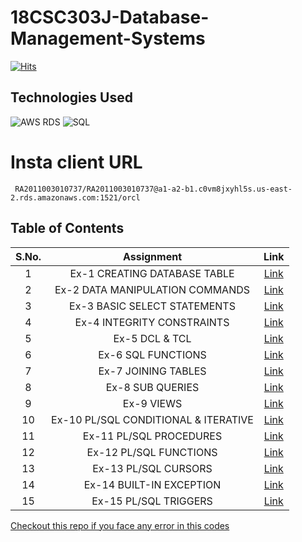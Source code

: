# 18CSC303J-Database-Management-Systems
[![Hits](https://hits.sh/github.com/VikashPR/DBMS.svg?extraCount=2578)](https://hits.sh/github.com/VikashPR/DBMS/)

## Technologies Used
![AWS RDS](https://img.shields.io/badge/Amazon_AWS-FF9900?style=for-the-badge&logo=amazonaws&logoColor=white)
![SQL](https://img.shields.io/badge/MySQL-005C84?style=for-the-badge&logo=mysql&logoColor=white)

# Insta client URL

```
 RA2011003010737/RA2011003010737@a1-a2-b1.c0vm8jxyhl5s.us-east-2.rds.amazonaws.com:1521/orcl
```

## Table of Contents

| S.No. | Assignment | Link |
| :---: | :---: | :---: |
| 1 | Ex-1 CREATING DATABASE TABLE | [Link](./Ex-1.md) |
| 2 | Ex-2 DATA MANIPULATION COMMANDS | [Link](./Ex-2.md) |
| 3 | Ex-3 BASIC SELECT STATEMENTS | [Link](./Ex-3.md) |
| 4 | Ex-4 INTEGRITY CONSTRAINTS | [Link](./Ex-4.md) |
| 5 | Ex-5 DCL & TCL | [Link](./Ex-5.md) |
| 6 | Ex-6 SQL FUNCTIONS | [Link](./Ex-6.md) |
| 7 | Ex-7 JOINING TABLES | [Link](./Ex-7.md) |
| 8 | Ex-8 SUB QUERIES | [Link](./Ex-8.md) |
| 9 | Ex-9 VIEWS | [Link](./Ex-9.md) |
| 10 | Ex-10 PL/SQL CONDITIONAL & ITERATIVE| [Link](./Ex-10.md) |
| 11 | Ex-11 PL/SQL PROCEDURES | [Link](./Ex-11.md) |
| 12 | Ex-12 PL/SQL FUNCTIONS | [Link](./Ex-12.md) |
| 13 | Ex-13 PL/SQL CURSORS | [Link](./Ex-13.md) |
| 14 | Ex-14 BUILT-IN EXCEPTION | [Link](./Ex-14.md) |
| 15 | Ex-15 PL/SQL TRIGGERS | [Link](./Ex-15.md) |

[Checkout this repo if you face any error in this codes](https://github.com/VikashPR/DBMS_LAB)

